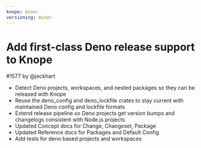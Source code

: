 ```yaml
---
knope: minor
versioning: minor
---
```


# Add first-class Deno release support to Knope

#1577 by @jeckhart

* Detect Deno projects, workspaces, and nested packages so they can be released with Knope
* Reuse the deno_config and deno_lockfile crates to stay current with maintained Deno config and lockfile formats
* Extend release pipeline so Deno projects get version bumps and changelogs consistent with Node.js projects
* Updated Concept docs for Change, Changeset, Package
* Updated Reference docs for Packages and Default Config
* Add tests for deno based projects and workspaces

